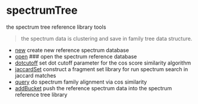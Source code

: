 # spectrumTree

the spectrum tree reference library tools
> the spectrum data is clustering and save in family 
>  tree data structure.

+ [new](spectrumTree/new.1) create new reference spectrum database
+ [open](spectrumTree/open.1) ### open the spectrum reference database
+ [dotcutoff](spectrumTree/dotcutoff.1) set dot cutoff parameter for the cos score similarity algorithm
+ [jaccardSet](spectrumTree/jaccardSet.1) construct a fragment set library for run spectrum search in jaccard matches
+ [query](spectrumTree/query.1) do spectrum family alignment via cos similarity
+ [addBucket](spectrumTree/addBucket.1) push the reference spectrum data into the spectrum reference tree library
